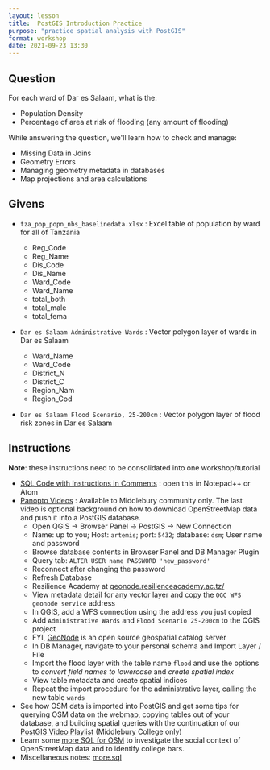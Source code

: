```yaml
---
layout: lesson
title:  PostGIS Introduction Practice
purpose: "practice spatial analysis with PostGIS"
format: workshop
date: 2021-09-23 13:30
---
```


## Question

For each ward of Dar es Salaam, what is the:
- Population Density
- Percentage of area at risk of flooding (any amount of flooding)

While answering the question, we'll learn how to check and manage:
- Missing Data in Joins
- Geometry Errors
- Managing geometry metadata in databases
- Map projections and area calculations

## Givens

- `tza_pop_popn_nbs_baselinedata.xlsx` : Excel table of population by ward for all of Tanzania
  - Reg_Code
  - Reg_Name
  - Dis_Code
  - Dis_Name
  - Ward_Code
  - Ward_Name
  - total_both
  - total_male
  - total_fema

- `Dar es Salaam Administrative Wards` : Vector polygon layer of wards in Dar es Salaam
  - Ward_Name
  - Ward_Code
  - District_N
  - District_C
  - Region_Nam
  - Region_Cod

- `Dar es Salaam Flood Scenario, 25-200cm` : Vector polygon layer of flood risk zones in Dar es Salaam

## Instructions

**Note**: these instructions need to be consolidated into one workshop/tutorial

- [SQL Code with Instructions in Comments](/assets/dsm_sql.sql) : open this in Notepad++ or Atom
- [Panopto Videos](https://midd.hosted.panopto.com/Panopto/Pages/Sessions/List.aspx?folderID=beda027d-3b8e-4700-9ae7-acf4012bdc0e) : Available to Middlebury community only. The last video is optional background on how to download OpenStreetMap data and push it into a PostGIS database.
  - Open QGIS -> Browser Panel -> PostGIS -> New Connection
  - Name: up to you; Host: `artemis`; port: `5432`; database: `dsm`; User name and password
  - Browse database contents in Browser Panel and DB Manager Plugin
  - Query tab: `ALTER USER name PASSWORD 'new_password'`
  - Reconnect after changing the password
  - Refresh Database
  - Resilience Academy at [geonode.resilienceacademy.ac.tz/](https://geonode.resilienceacademy.ac.tz/)
  - View metadata detail for any vector layer and copy the `OGC WFS geonode service` address
  - In QGIS, add a WFS connection using the address you just copied
  - Add `Administrative Wards` and `Flood Scenario 25-200cm` to the QGIS project
  - FYI, [GeoNode](https://geonode.org/) is an open source geospatial catalog server
  - In DB Manager, navigate to your personal schema and Import Layer / File
  - Import the flood layer with the table name `flood` and use the options to *convert field names to lowercase* and *create spatial index*
  - View table metadata and create spatial indices
  - Repeat the import procedure for the administrative layer, calling the new table `wards`
- See how OSM data is imported into PostGIS and get some tips for querying OSM data on the webmap, copying tables out of your database, and building spatial queries with the continuation of our [PostGIS Video Playlist](https://midd.hosted.panopto.com/Panopto/Pages/Sessions/List.aspx?folderID=beda027d-3b8e-4700-9ae7-acf4012bdc0e) (Middlebury College only)
- Learn some [more SQL for OSM](/assets/osm_sql.sql) to investigate the social context of OpenStreetMap data and to identify college bars.
- Miscellaneous notes: [more.sql](/assets/more.sql)
